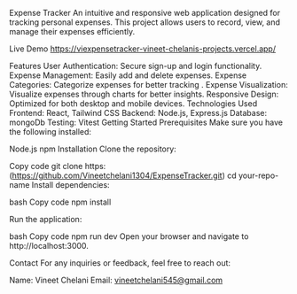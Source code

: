 Expense Tracker
An intuitive and responsive web application designed for tracking personal expenses. This project allows users to record, view, and manage their expenses efficiently.

Live Demo
https://viexpensetracker-vineet-chelanis-projects.vercel.app/

Features
User Authentication: Secure sign-up and login functionality.
Expense Management: Easily add and delete expenses.
Expense Categories: Categorize expenses for better tracking .
Expense Visualization: Visualize expenses through charts for better insights.
Responsive Design: Optimized for both desktop and mobile devices.
Technologies Used
Frontend: React, Tailwind CSS
Backend: Node.js, Express.js
Database: mongoDb
Testing: Vitest
Getting Started
Prerequisites
Make sure you have the following installed:

Node.js
npm
Installation
Clone the repository:

Copy code
git clone https:(https://github.com/Vineetchelani1304/ExpenseTracker.git)
cd your-repo-name
Install dependencies:

bash
Copy code
npm install

Run the application:

bash
Copy code
npm run dev
Open your browser and navigate to http://localhost:3000.


Contact
For any inquiries or feedback, feel free to reach out:

Name: Vineet Chelani
Email: vineetchelani545@gmail.com
